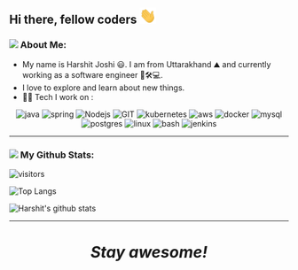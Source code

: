 # <h2> Hi there, fellow coders <img src="https://raw.githubusercontent.com/ABSphreak/ABSphreak/master/gifs/Hi.gif" width="30px"></h2>

### <img src="https://github.com/TheDudeThatCode/TheDudeThatCode/blob/master/Assets/Developer.gif" width="45" /> About Me:

- My name is Harshit Joshi 😃. I am from Uttarakhand ⛰️ and currently working as a software engineer 🤖🛠💻.
- I love to explore and learn about new things.
- 🧑‍💻 Tech I work on :

<p align="center">
      <img src="https://www.vectorlogo.zone/logos/java/java-icon.svg" alt="java" width="65" height="65"/> 
      <img src="https://www.vectorlogo.zone/logos/springio/springio-icon.svg" alt="spring" width="55" height="55"/>
      <img src="https://www.vectorlogo.zone/logos/nodejs/nodejs-icon.svg" alt="Nodejs" width="55" height="55"/>
      <img src="https://www.vectorlogo.zone/logos/git-scm/git-scm-icon.svg" alt="GIT" width="55" height="55"/> 
      <img src="https://www.vectorlogo.zone/logos/kubernetes/kubernetes-icon.svg" alt="kubernetes" width="55" height="55"/>
      <img src="https://www.vectorlogo.zone/logos/amazon_aws/amazon_aws-icon.svg" alt="aws" width="55" height="55"/>
      <img src="https://www.vectorlogo.zone/logos/docker/docker-official.svg" alt="docker" width="60" height="50"/>
      <img src="https://www.vectorlogo.zone/logos/mysql/mysql-icon.svg" alt="mysql" width="45" height="55"/>
      <img src="https://www.vectorlogo.zone/logos/postgresql/postgresql-vertical.svg" alt="postgres" width="45" height="55"/>
      <img src="https://www.vectorlogo.zone/logos/linux/linux-icon.svg" alt="linux" width="45" height="55"/>
      <img src="https://www.vectorlogo.zone/logos/gnu_bash/gnu_bash-icon.svg" alt="bash" width="45" height="55"/>
      <img src="https://www.vectorlogo.zone/logos/jenkins/jenkins-icon.svg" alt="jenkins" width="45" height="55"/>
</p>


<!--
**harshitafk/harshitafk** is a ✨ _special_ ✨ repository because its `README.md` (this file) appears on your GitHub profile.

Here are some ideas to get you started:

- 🔭 I’m currently working on ...
- 🌱 I’m currently learning ...
- 👯 I’m looking to collaborate on ...
- 🤔 I’m looking for help with ...
- 💬 Ask me about ...
- 📫 How to reach me: ...
- 😄 Pronouns: ...
- ⚡ Fun fact: ...
-->

<!--
📊 &nbsp;**This week I spent my time on**

![Wwakatime stats](https://github-readme-stats-taupe-two.vercel.app/api/wakatime?username=harshitafk&hide_title=true&hide_border=true&langs_count=5&bg_color=00000000&text_color=777)-->

---

### <img src='https://media1.giphy.com/media/du3J3cXyzhj75IOgvA/giphy.gif?cid=ecf05e47x2g034i9pzwtzzsd3xgg2w9nr94t4tflbbgo3008&rid=giphy.gif' width='25' /> My Github Stats:
![visitors](https://vbr.wocr.tk/badge?page_id=harshitafk&color=00cf00)

![Top Langs](https://github-readme-stats.vercel.app/api/top-langs/?username=harshitafk&layout=compact&theme=dark&hide_border=true)

![Harshit's github stats](https://github-readme-stats.vercel.app/api?username=harshitafk&show_icons=true&hide_border=true&theme=dark)

---
<h1 align='center'><i>Stay awesome!</i></h1>
